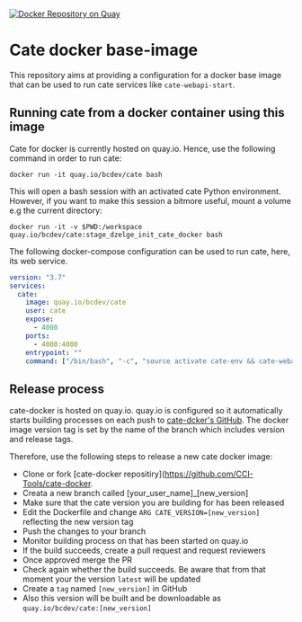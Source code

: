 [![Docker Repository on Quay](https://quay.io/repository/bcdev/cate/status "Docker Repository on Quay")](https://quay.io/repository/bcdev/cate)

# Cate docker base-image

This repository aims at providing a configuration for a docker base image
that can be used to run cate services like `cate-webapi-start`.

## Running cate from a docker container using this image

Cate for docker is currently hosted on quay.io. Hence, use the following
command in order to run cate:

```shell script
docker run -it quay.io/bcdev/cate bash
```

This will open a bash session with an activated cate Python environment. However,
if you want to make this session a bitmore useful, mount a volume e.g the current directory:

```shell script
docker run -it -v $PWD:/workspace quay.io/bcdev/cate:stage_dzelge_init_cate_docker bash
```

The following docker-compose configuration can be used to run cate, here, its web service.
 

```yaml
version: "3.7"
services:
  cate:
    image: quay.io/bcdev/cate
    user: cate
    expose:
      - 4000
    ports:
      - 4000:4000
    entrypoint: ""
    command: ["/bin/bash", "-c", "source activate cate-env && cate-webapi-start -v -p 4000 -a 0.0.0.0"] 
```


## Release process

cate-docker is hosted on quay.io. quay.io is configured so it automatically starts building processes on each 
push to [cate-dcker's GitHub](https://github.com/CCI-Tools/cate-docker). The docker image version 
tag is set by the name of the branch which includes version and release tags. 

Therefore, use the following steps to release a new cate docker image:

- Clone or fork [cate-docker repositiry](https://github.com/CCI-Tools/cate-docker.
- Creata a new branch called [your_user_name]_[new_version]
- Make sure that the cate version you are building for has been released
- Edit the Dockerfile and change `ARG CATE_VERSION=[new_version]` reflecting the new version tag
- Push the changes to your branch
- Monitor building process on that has been started on quay.io 
- If the build succeeds, create a pull request and request reviewers
- Once approved merge the PR
- Check again whether the build succeeds. Be aware that from that moment
  your the version `latest` will be updated
- Create a `tag` named `[new_version]` in GitHub
- Also this version will be built and be downloadable as `quay.io/bcdev/cate:[new_version]`


 
